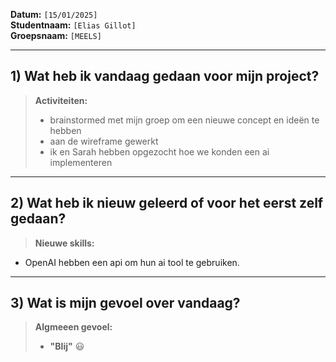 **Datum:** `[15/01/2025]`  
**Studentnaam:** `[Elias Gillot]`  
**Groepsnaam:** `[MEELS]`

---

## 1) Wat heb ik vandaag gedaan voor mijn project?

> **Activiteiten:**
>
> - brainstormed met mijn groep om een nieuwe concept en ideën te hebben
> - aan de wireframe gewerkt
> - ik en Sarah hebben opgezocht hoe we konden een ai implementeren

---

## 2) Wat heb ik nieuw geleerd of voor het eerst zelf gedaan?

> **Nieuwe skills:**

- OpenAI hebben een api om hun ai tool te gebruiken.

---

## 3) Wat is mijn gevoel over vandaag?

> **Algmeeen gevoel:**
>
> - **"Blij"** :smiley:
